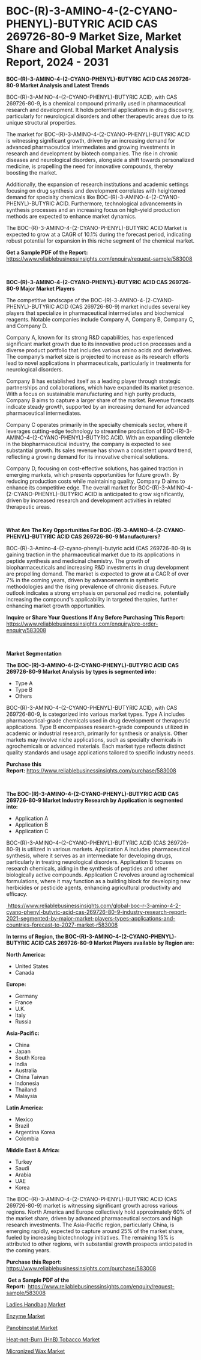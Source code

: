 <p><h1>BOC-(R)-3-AMINO-4-(2-CYANO-PHENYL)-BUTYRIC ACID CAS 269726-80-9 Market Size, Market Share and Global Market Analysis Report, 2024 - 2031</h1></p><p><strong>BOC-(R)-3-AMINO-4-(2-CYANO-PHENYL)-BUTYRIC ACID CAS 269726-80-9 Market Analysis and Latest Trends</strong></p>
<p><p>BOC-(R)-3-AMINO-4-(2-CYANO-PHENYL)-BUTYRIC ACID, with CAS 269726-80-9, is a chemical compound primarily used in pharmaceutical research and development. It holds potential applications in drug discovery, particularly for neurological disorders and other therapeutic areas due to its unique structural properties.</p><p>The market for BOC-(R)-3-AMINO-4-(2-CYANO-PHENYL)-BUTYRIC ACID is witnessing significant growth, driven by an increasing demand for advanced pharmaceutical intermediates and growing investments in research and development by biotech companies. The rise in chronic diseases and neurological disorders, alongside a shift towards personalized medicine, is propelling the need for innovative compounds, thereby boosting the market.</p><p>Additionally, the expansion of research institutions and academic settings focusing on drug synthesis and development correlates with heightened demand for specialty chemicals like BOC-(R)-3-AMINO-4-(2-CYANO-PHENYL)-BUTYRIC ACID. Furthermore, technological advancements in synthesis processes and an increasing focus on high-yield production methods are expected to enhance market dynamics.</p><p>The BOC-(R)-3-AMINO-4-(2-CYANO-PHENYL)-BUTYRIC ACID Market is expected to grow at a CAGR of 10.1% during the forecast period, indicating robust potential for expansion in this niche segment of the chemical market.</p></p>
<p><strong>Get a Sample PDF of the Report:&nbsp;</strong> <a href="https://www.reliablebusinessinsights.com/enquiry/request-sample/583008?utm_campaign=1091&utm_medium=2&utm_source=Github&utm_content=ia&utm_term=16122024&utm_id=boc-r-3-amino-4-2-cyano-phenyl-butyric-acid-cas-269726-80-9">https://www.reliablebusinessinsights.com/enquiry/request-sample/583008</a></p>
<p>&nbsp;</p>
<p><strong>BOC-(R)-3-AMINO-4-(2-CYANO-PHENYL)-BUTYRIC ACID CAS 269726-80-9 Major Market Players</strong></p>
<p><p>The competitive landscape of the BOC-(R)-3-AMINO-4-(2-CYANO-PHENYL)-BUTYRIC ACID (CAS 269726-80-9) market includes several key players that specialize in pharmaceutical intermediates and biochemical reagents. Notable companies include Company A, Company B, Company C, and Company D.</p><p>Company A, known for its strong R&D capabilities, has experienced significant market growth due to its innovative production processes and a diverse product portfolio that includes various amino acids and derivatives. The company’s market size is projected to increase as its research efforts lead to novel applications in pharmaceuticals, particularly in treatments for neurological disorders.</p><p>Company B has established itself as a leading player through strategic partnerships and collaborations, which have expanded its market presence. With a focus on sustainable manufacturing and high purity products, Company B aims to capture a larger share of the market. Revenue forecasts indicate steady growth, supported by an increasing demand for advanced pharmaceutical intermediates.</p><p>Company C operates primarily in the specialty chemicals sector, where it leverages cutting-edge technology to streamline production of BOC-(R)-3-AMINO-4-(2-CYANO-PHENYL)-BUTYRIC ACID. With an expanding clientele in the biopharmaceutical industry, the company is expected to see substantial growth. Its sales revenue has shown a consistent upward trend, reflecting a growing demand for its innovative chemical solutions.</p><p>Company D, focusing on cost-effective solutions, has gained traction in emerging markets, which presents opportunities for future growth. By reducing production costs while maintaining quality, Company D aims to enhance its competitive edge. The overall market for BOC-(R)-3-AMINO-4-(2-CYANO-PHENYL)-BUTYRIC ACID is anticipated to grow significantly, driven by increased research and development activities in related therapeutic areas.</p></p>
<p>&nbsp;</p>
<p><strong>What Are The Key Opportunities For BOC-(R)-3-AMINO-4-(2-CYANO-PHENYL)-BUTYRIC ACID CAS 269726-80-9 Manufacturers?</strong></p>
<p><p>BOC-(R)-3-Amino-4-(2-cyano-phenyl)-butyric acid (CAS 269726-80-9) is gaining traction in the pharmaceutical market due to its applications in peptide synthesis and medicinal chemistry. The growth of biopharmaceuticals and increasing R&D investments in drug development are propelling demand. The market is expected to grow at a CAGR of over 7% in the coming years, driven by advancements in synthetic methodologies and the rising prevalence of chronic diseases. Future outlook indicates a strong emphasis on personalized medicine, potentially increasing the compound's applicability in targeted therapies, further enhancing market growth opportunities.</p></p>
<p><strong>Inquire or Share Your Questions If Any Before Purchasing This Report:</strong> <a href="https://www.reliablebusinessinsights.com/enquiry/pre-order-enquiry/583008?utm_campaign=1091&utm_medium=2&utm_source=Github&utm_content=ia&utm_term=16122024&utm_id=boc-r-3-amino-4-2-cyano-phenyl-butyric-acid-cas-269726-80-9">https://www.reliablebusinessinsights.com/enquiry/pre-order-enquiry/583008</a></p>
<p>&nbsp;</p>
<p><strong>Market Segmentation</strong></p>
<p><strong>The BOC-(R)-3-AMINO-4-(2-CYANO-PHENYL)-BUTYRIC ACID CAS 269726-80-9 Market Analysis by types is segmented into:</strong></p>
<p><ul><li>Type A</li><li>Type B</li><li>Others</li></ul></p>
<p><p>BOC-(R)-3-AMINO-4-(2-CYANO-PHENYL)-BUTYRIC ACID, with CAS 269726-80-9, is categorized into various market types. Type A includes pharmaceutical-grade chemicals used in drug development or therapeutic applications. Type B encompasses research-grade compounds utilized in academic or industrial research, primarily for synthesis or analysis. Other markets may involve niche applications, such as specialty chemicals in agrochemicals or advanced materials. Each market type reflects distinct quality standards and usage applications tailored to specific industry needs.</p></p>
<p><strong>Purchase this Report:&nbsp;</strong><a href="https://www.reliablebusinessinsights.com/purchase/583008?utm_campaign=1091&utm_medium=2&utm_source=Github&utm_content=ia&utm_term=16122024&utm_id=boc-r-3-amino-4-2-cyano-phenyl-butyric-acid-cas-269726-80-9">https://www.reliablebusinessinsights.com/purchase/583008</a></p>
<p>&nbsp;</p>
<p><strong>The BOC-(R)-3-AMINO-4-(2-CYANO-PHENYL)-BUTYRIC ACID CAS 269726-80-9 Market Industry Research by Application is segmented into:</strong></p>
<p><ul><li>Application A</li><li>Application B</li><li>Application C</li></ul></p>
<p><p>BOC-(R)-3-AMINO-4-(2-CYANO-PHENYL)-BUTYRIC ACID (CAS 269726-80-9) is utilized in various markets. Application A includes pharmaceutical synthesis, where it serves as an intermediate for developing drugs, particularly in treating neurological disorders. Application B focuses on research chemicals, aiding in the synthesis of peptides and other biologically active compounds. Application C revolves around agrochemical formulations, where it may function as a building block for developing new herbicides or pesticide agents, enhancing agricultural productivity and efficacy.</p></p>
<p><a href="https://www.reliablebusinessinsights.com/global-boc-r-3-amino-4-2-cyano-phenyl-butyric-acid-cas-269726-80-9-industry-research-report-2021-segmented-by-major-market-players-types-applications-and-countries-forecast-to-2027-market-r583008?utm_campaign=1091&utm_medium=2&utm_source=Github&utm_content=ia&utm_term=16122024&utm_id=boc-r-3-amino-4-2-cyano-phenyl-butyric-acid-cas-269726-80-9">&nbsp;https://www.reliablebusinessinsights.com/global-boc-r-3-amino-4-2-cyano-phenyl-butyric-acid-cas-269726-80-9-industry-research-report-2021-segmented-by-major-market-players-types-applications-and-countries-forecast-to-2027-market-r583008</a></p>
<p><strong>In terms of Region, the BOC-(R)-3-AMINO-4-(2-CYANO-PHENYL)-BUTYRIC ACID CAS 269726-80-9 Market Players available by Region are:</strong></p>
<p>
    <p> <strong> North America: </strong>
        <ul>
            <li>United States</li>
            <li>Canada</li>
        </ul>
        </p> 
    <p> <strong> Europe: </strong>
        <ul>
            <li>Germany</li>
            <li>France</li>
            <li>U.K.</li>
            <li>Italy</li>
            <li>Russia</li>
        </ul>
        </p> 
    <p> <strong> Asia-Pacific: </strong>
        <ul>
            <li>China</li>
            <li>Japan</li>
            <li>South Korea</li>
            <li>India</li>
            <li>Australia</li>
            <li>China Taiwan</li>
            <li>Indonesia</li>
            <li>Thailand</li>
            <li>Malaysia</li>
        </ul>
        </p> 
    <p> <strong> Latin America: </strong>
        <ul>
            <li>Mexico</li>
            <li>Brazil</li>
            <li>Argentina Korea</li>
            <li>Colombia</li>
        </ul>
        </p> 
    <p> <strong> Middle East & Africa: </strong>
        <ul>
            <li>Turkey</li>
            <li>Saudi</li>
            <li>Arabia</li>
            <li>UAE</li>
            <li>Korea</li>
        </ul>
    </p>
    </p>
<p><p>The BOC-(R)-3-AMINO-4-(2-CYANO-PHENYL)-BUTYRIC ACID (CAS 269726-80-9) market is witnessing significant growth across various regions. North America and Europe collectively hold approximately 60% of the market share, driven by advanced pharmaceutical sectors and high research investments. The Asia-Pacific region, particularly China, is emerging rapidly, expected to capture around 25% of the market share, fueled by increasing biotechnology initiatives. The remaining 15% is attributed to other regions, with substantial growth prospects anticipated in the coming years.</p></p>
<p><strong>Purchase this Report: </strong><a href="https://www.reliablebusinessinsights.com/purchase/583008?utm_campaign=1091&utm_medium=2&utm_source=Github&utm_content=ia&utm_term=16122024&utm_id=boc-r-3-amino-4-2-cyano-phenyl-butyric-acid-cas-269726-80-9">https://www.reliablebusinessinsights.com/purchase/583008</a></p>
<p>&nbsp;<strong>Get a Sample PDF of the Report:&nbsp;&nbsp;</strong><a href="https://www.reliablebusinessinsights.com/enquiry/request-sample/583008?utm_campaign=1091&utm_medium=2&utm_source=Github&utm_content=ia&utm_term=16122024&utm_id=boc-r-3-amino-4-2-cyano-phenyl-butyric-acid-cas-269726-80-9">https://www.reliablebusinessinsights.com/enquiry/request-sample/583008</a></p>
<p><strong></strong></p>
<p><p><a href="https://www.linkedin.com/pulse/ladies-handbag-market-trends-prediction-ofthe-cagr76from-q5dqe?utm_campaign=1091&utm_medium=2&utm_source=Github&utm_content=ia&utm_term=16122024&utm_id=boc-r-3-amino-4-2-cyano-phenyl-butyric-acid-cas-269726-80-9">Ladies Handbag Market</a></p><p><a href="https://www.linkedin.com/pulse/enzyme-market-trend-indicates-rapid-growth-accelerated-cagr-q5uce?utm_campaign=1091&utm_medium=2&utm_source=Github&utm_content=ia&utm_term=16122024&utm_id=boc-r-3-amino-4-2-cyano-phenyl-butyric-acid-cas-269726-80-9">Enzyme Market</a></p><p><a href="https://github.com/MariaWashington76/Market-Research-Report-List-1/blob/main/panobinostat-market.md?utm_campaign=1091&utm_medium=2&utm_source=Github&utm_content=ia&utm_term=16122024&utm_id=boc-r-3-amino-4-2-cyano-phenyl-butyric-acid-cas-269726-80-9">Panobinostat Market</a></p><p><a href="https://github.com/rosamariarocque98/Market-Research-Report-List-1/blob/main/heat-not-burn-hnb-tobacco-market.md?utm_campaign=1091&utm_medium=2&utm_source=Github&utm_content=ia&utm_term=16122024&utm_id=boc-r-3-amino-4-2-cyano-phenyl-butyric-acid-cas-269726-80-9">Heat-not-Burn (HnB) Tobacco Market</a></p><p><a href="https://www.linkedin.com/pulse/micronized-wax-market-overview-expected-growth-7-cagr-from-2024-vo1oe?utm_campaign=1091&utm_medium=2&utm_source=Github&utm_content=ia&utm_term=16122024&utm_id=boc-r-3-amino-4-2-cyano-phenyl-butyric-acid-cas-269726-80-9">Micronized Wax Market</a></p></p>